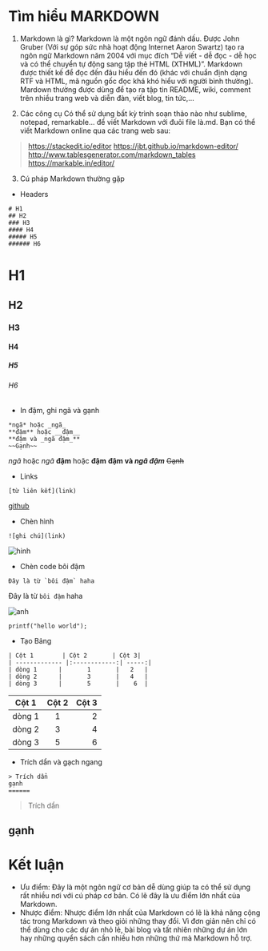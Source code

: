 # **Tìm hiểu MARKDOWN**
1. Markdown là gì?
Markdown là một ngôn ngữ đánh dấu. Được John Gruber (Với sự góp sức nhà hoạt động Internet Aaron Swartz) tạo ra ngôn ngữ Markdown năm 2004 với mục đích “Dễ viết - dễ đọc - dễ học và có thể chuyển tự động sang tập thẻ HTML (XTHML)”. Markdown được thiết kế để đọc đến đâu hiểu đến đó (khác với chuẩn định dạng RTF và HTML, mã nguồn gốc đọc khá khó hiểu với người bình thường).
Mardown thường được dùng để tạo ra tập tin README, wiki, comment trên nhiều trang web và diễn đàn, viết blog, tin tức,...

2. Các công cụ
Có thể sử dụng bất kỳ trình soạn thảo nào như sublime, notepad, remarkable... để viết Markdown với đuôi file là.md. Bạn có thể viết Markdown online qua các trang web sau:
> https://stackedit.io/editor
> https://jbt.github.io/markdown-editor/
> http://www.tablesgenerator.com/markdown_tables
> https://markable.in/editor/
3. Cú pháp Markdown thường gặp

- Headers
```
# H1
## H2
### H3
#### H4
##### H5
###### H6
```

# H1
## H2
### H3
#### H4
##### H5
###### H6

- In đậm, ghi ngã và gạnh

```
*ngã* hoặc _ngã_
**đậm** hoặc __đậm__
**đậm và _ngã đậm_**
~~Gạnh~~
```
*ngã* hoặc _ngã_
**đậm** hoặc __đậm__
**đậm và _ngã đậm_**
~~Gạnh~~

- Links

```
[từ liên kết](link)
```
[github](https://github.com)

- Chèn hình

```
![ghi chú](link)
```

![hinh](http://s3.amazonaws.com/assets.prod.vetstreet.com/62/44/553732cd42068fe50ca30dfcb592/bulldog-ap-vcr91y-645sm1516.jpg)

- Chèn code bôi đậm

```
Đây là từ `bôi đậm` haha
```
Đây là từ `bôi đậm` haha

![anh](http://me.zing.vn/jpt/photodetail/jee5tee/3228330284)
```
printf("hello world");
```

- Tạo Bảng

```
| Cột 1        | Cột 2       | Cột 3|
| ------------- |:------------:| -----:|
| dòng 1      |       1       |   2   |
| dòng 2      |       3       |   4   |
| dòng 3      |       5       |    6  |
```

| Cột 1        | Cột 2       | Cột 3|
| ------------- |:------------:| -----:|
| dòng 1      |       1       |   2   |
| dòng 2      |       3       |   4   |
| dòng 3      |       5       |    6  |

- Trích dẩn và gạch ngang

```
> Trích dẩn
gạnh
======
```
> Trích dẩn

gạnh
------
Kết luận
======

- Ưu điểm:
Đây là một ngôn ngữ cơ bản dễ dùng giúp ta có thể sử dụng rất nhiều nơi với cú pháp cơ bản. Có lẽ đây là ưu điểm lớn nhất của Markdown.
- Nhược điểm:
Nhược điểm lớn nhất của Markdown có lẽ là khả năng cộng tác trong Markdown và theo giỏi những thay đổi. Vì đơn giản nên chỉ có thể dùng cho các dự án nhỏ lẻ, bài blog và tất nhiên những dự án lớn hay những quyển sách cần nhiều hơn những thứ mà Markdown hỗ trợ.


